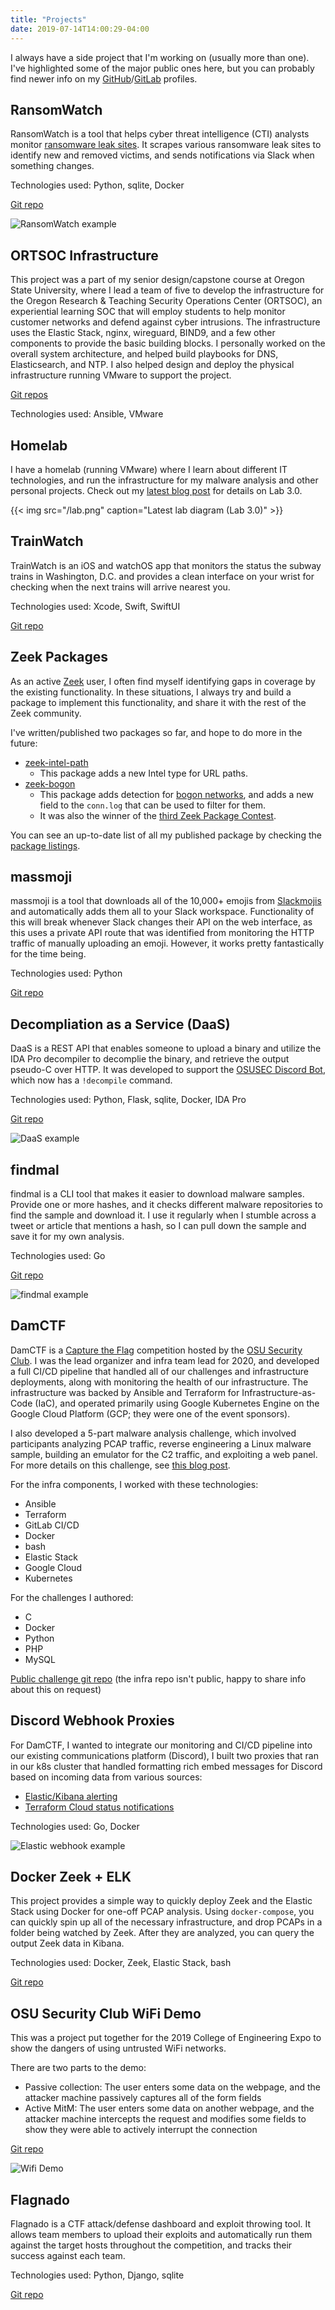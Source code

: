 ```yaml
---
title: "Projects"
date: 2019-07-14T14:00:29-04:00
---
```


I always have a side project that I'm working on (usually more than one). I've highlighted some of the major public ones here, but you can probably find newer info on my [GitHub](https://github.com/captainGeech42)/[GitLab](https://gitlab.com/captainGeech) profiles.

## RansomWatch

RansomWatch is a tool that helps cyber threat intelligence (CTI) analysts monitor [ransomware leak sites](https://www.bleepingcomputer.com/news/security/list-of-ransomware-that-leaks-victims-stolen-files-if-not-paid/). It scrapes various ransomware leak sites to identify new and removed victims, and sends notifications via Slack when something changes.

Technologies used: Python, sqlite, Docker

[Git repo](https://github.com/captainGeech42/ransomwatch)

![RansomWatch example](https://raw.githubusercontent.com/captainGeech42/ransomwatch/main/img/slack_example_new_victim.png)

## ORTSOC Infrastructure

This project was a part of my senior design/capstone course at Oregon State University, where I lead a team of five to develop the infrastructure for the Oregon Research & Teaching Security Operations Center (ORTSOC), an experiential learning SOC that will employ students to help monitor customer networks and defend against cyber intrusions. The infrastructure uses the Elastic Stack, nginx, wireguard, BIND9, and a few other components to provide the basic building blocks. I personally worked on the overall system architecture, and helped build playbooks for DNS, Elasticsearch, and NTP. I also helped design and deploy the physical infrastructure running VMware to support the project.

[Git repos](https://github.com/ORTSOC)

Technologies used: Ansible, VMware

## Homelab

I have a homelab (running VMware) where I learn about different IT technologies, and run the infrastructure for my malware analysis and other personal projects. Check out my [latest blog post](/blog/2021-homelab/) for details on Lab 3.0.

{{< img src="/lab.png" caption="Latest lab diagram (Lab 3.0)" >}}

## TrainWatch

TrainWatch is an iOS and watchOS app that monitors the status the subway trains in Washington, D.C. and provides a clean interface on your wrist for checking when the next trains will arrive nearest you.

Technologies used: Xcode, Swift, SwiftUI

[Git repo](https://github.com/captainGeech42/TrainWatch)

## Zeek Packages

As an active [Zeek](https://zeek.org/) user, I often find myself identifying gaps in coverage by the existing functionality. In these situations, I always try and build a package to implement this functionality, and share it with the rest of the Zeek community.

I've written/published two packages so far, and hope to do more in the future:

* [zeek-intel-path](https://github.com/captainGeech42/zeek-intel-path)
  * This package adds a new Intel type for URL paths.
* [zeek-bogon](https://github.com/captainGeech42/zeek-bogon)
  * This package adds detection for [bogon networks](https://team-cymru.com/community-services/bogon-reference/), and adds a new field to the `conn.log` that can be used to filter for them.
  * It was also the winner of the [third Zeek Package Contest](https://zeek.org/2020/07/15/zeek-package-contest-zpc-3/).

You can see an up-to-date list of all my published package by checking the [package listings](https://packages.zeek.org/packages?q=captainGeech42).

## massmoji

massmoji is a tool that downloads all of the 10,000+ emojis from [Slackmojis](https://slackmojis.com/) and automatically adds them all to your Slack workspace. Functionality of this will break whenever Slack changes their API on the web interface, as this uses a private API route that was identified from monitoring the HTTP traffic of manually uploading an emoji. However, it works pretty fantastically for the time being.

Technologies used: Python

[Git repo](https://github.com/captainGeech42/massmoji)

## Decompliation as a Service (DaaS)

DaaS is a REST API that enables someone to upload a binary and utilize the IDA Pro decompiler to decomplie the binary, and retrieve the output pseudo-C over HTTP. It was developed to support the [OSUSEC Discord Bot](https://gitlab.com/osusec/discord-bot/-/blob/master/commands/ctf.py#L89), which now has a `!decompile` command.

Technologies used: Python, Flask, sqlite, Docker, IDA Pro

[Git repo](https://github.com/captainGeech42/daas)

![DaaS example](/img/daas-example.png)

## findmal

findmal is a CLI tool that makes it easier to download malware samples. Provide one or more hashes, and it checks different malware repositories to find the sample and download it. I use it regularly when I stumble across a tweet or article that mentions a hash, so I can pull down the sample and save it for my own analysis.

Technologies used: Go

[Git repo](https://github.com/captainGeech42/findmal)

![findmal example](/img/findmal-example.png)

## DamCTF

DamCTF is a [Capture the Flag](https://ctftime.org/ctf-wtf/) competition hosted by the [OSU Security Club](https://www.osusec.org/). I was the lead organizer and infra team lead for 2020, and developed a full CI/CD pipeline that handled all of our challenges and infrastructure deployments, along with monitoring the health of our infrastructure. The infrastructure was backed by Ansible and Terraform for Infrastructure-as-Code (IaC), and operated primarily using Google Kubernetes Engine on the Google Cloud Platform (GCP; they were one of the event sponsors).

I also developed a 5-part malware analysis challenge, which involved participants analyzing PCAP traffic, reverse engineering a Linux malware sample, building an emulator for the C2 traffic, and exploiting a web panel. For more details on this challenge, see [this blog post](/blog/damctf-2020-malware/).

For the infra components, I worked with these technologies:

* Ansible
* Terraform
* GitLab CI/CD
* Docker
* bash
* Elastic Stack
* Google Cloud
* Kubernetes

For the challenges I authored:

* C
* Docker
* Python
* PHP
* MySQL

[Public challenge git repo](https://gitlab.com/osusec/damctf-2020) (the infra repo isn't public, happy to share info about this on request)

## Discord Webhook Proxies

For DamCTF, I wanted to integrate our monitoring and CI/CD pipeline into our existing communications platform (Discord), I built two proxies that ran in our k8s cluster that handled formatting rich embed messages for Discord based on incoming data from various sources:

* [Elastic/Kibana alerting](https://github.com/captainGeech42/elastic-discord-webhook-proxy)
* [Terraform Cloud status notifications](https://github.com/captainGeech42/tf-discord-webhook-proxy)

Technologies used: Go, Docker

![Elastic webhook example](https://camo.githubusercontent.com/2fea01815ff13cb26bf4f806d48b03599bcdb972bab9d2d9c9ab91a2c231d52b/68747470733a2f2f692e696d6775722e636f6d2f6d306f564a42622e706e67)

## Docker Zeek + ELK

This project provides a simple way to quickly deploy Zeek and the Elastic Stack using Docker for one-off PCAP analysis. Using `docker-compose`, you can quickly spin up all of the necessary infrastructure, and drop PCAPs in a folder being watched by Zeek. After they are analyzed, you can query the output Zeek data in Kibana.

Technologies used: Docker, Zeek, Elastic Stack, bash

[Git repo](https://github.com/captainGeech42/docker-zeek-elk)

## OSU Security Club WiFi Demo
This was a project put together for the 2019 College of Engineering Expo to show the dangers of using untrusted WiFi networks.

There are two parts to the demo:
* Passive collection: The user enters some data on the webpage, and the attacker machine passively captures all of the form fields
* Active MitM: The user enters some data on another webpage, and the attacker machine intercepts the request and modifies some fields to show they were able to actively interrupt the connection

[Git repo](https://github.com/osusec/wifi-demo/)

![Wifi Demo](/img/wifi-demo.jpg)

## Flagnado

Flagnado is a CTF attack/defense dashboard and exploit throwing tool. It allows team members to upload their exploits and automatically run them against the target hosts throughout the competition, and tracks their success against each team.

Technologies used: Python, Django, sqlite

[Git repo](https://gitlab.com/osusec/flagnado)
